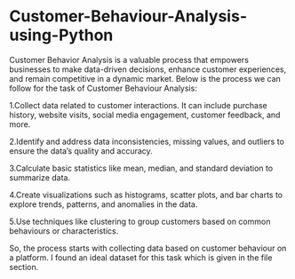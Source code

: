 # Customer-Behaviour-Analysis-using-Python
Customer Behavior Analysis is a valuable process that empowers businesses to make data-driven decisions, enhance customer experiences, and remain competitive in a dynamic market. Below is the process we can follow for the task of Customer Behaviour Analysis:

1.Collect data related to customer interactions. It can include purchase history, website visits, social media engagement, customer feedback, and more.

2.Identify and address data inconsistencies, missing values, and outliers to ensure the data’s quality and accuracy.

3.Calculate basic statistics like mean, median, and standard deviation to summarize data.

4.Create visualizations such as histograms, scatter plots, and bar charts to explore trends, patterns, and anomalies in the data.

5.Use techniques like clustering to group customers based on common behaviours or characteristics.

So, the process starts with collecting data based on customer behaviour on a platform. I found an ideal dataset for this task which is given in the file section.
